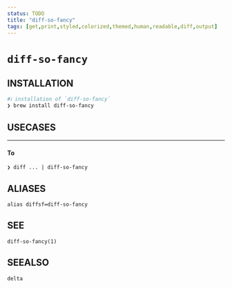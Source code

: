 ```yaml
---
status: TODO
title: "diff-so-fancy"
tags: [get,print,styled,colorized,themed,human,readable,diff,output]
---
```


# `diff-so-fancy`

## INSTALLATION


```bash
#ℹ︎ installation of `diff-so-fancy`
❯ brew install diff-so-fancy
```


## USECASES

----
#### To

    ❯ diff ... | diff-so-fancy


## ALIASES

    alias diffsf=diff-so-fancy


## SEE

    diff-so-fancy(1)

## SEEALSO

    delta

